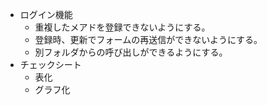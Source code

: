 - ログイン機能
  - 重複したメアドを登録できないようにする。
  - 登録時、更新でフォームの再送信ができないようにする。
  - 別フォルダからの呼び出しができるようにする。
- チェックシート
  - 表化
  - グラフ化